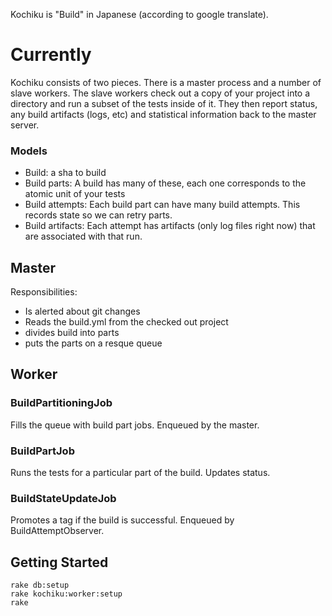 Kochiku is "Build" in Japanese (according to google translate).

# Currently

Kochiku consists of two pieces. There is a master process and a number of slave workers. The slave workers check out a copy of your project into a directory and run a subset of the tests inside of it. They then report status, any build artifacts (logs, etc) and statistical information back to the master server.

### Models
 - Build: a sha to build
 - Build parts: A build has many of these, each one corresponds to the atomic unit of your tests
 - Build attempts: Each build part can have many build attempts. This records state so we can retry parts.
 - Build artifacts: Each attempt has artifacts (only log files right now) that are associated with that run.

## Master
Responsibilities:

 - Is alerted about git changes
 - Reads the build.yml from the checked out project
 - divides build into parts
 - puts the parts on a resque queue


## Worker
### BuildPartitioningJob
Fills the queue with build part jobs. Enqueued by the master.

### BuildPartJob
Runs the tests for a particular part of the build. Updates status.

### BuildStateUpdateJob
Promotes a tag if the build is successful. Enqueued by BuildAttemptObserver.


## Getting Started

    rake db:setup
    rake kochiku:worker:setup
    rake
